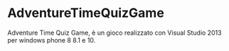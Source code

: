 # AdventureTimeQuizGame
Adventure Time Quiz Game, è un gioco realizzato con Visual Studio 2013 per windows phone 8 8.1 e 10.
